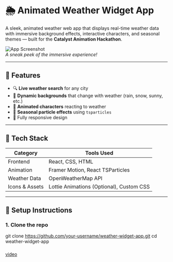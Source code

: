 # 🌦️ Animated Weather Widget App

A sleek, animated weather web app that displays real-time weather data with immersive background effects, interactive characters, and seasonal themes — built for the **Catalyst Animation Hackathon**.

![App Screenshot](./screenshots/preview.png)  
*A sneak peek of the immersive experience!*

---

## 📌 Features

- 🔍 **Live weather search** for any city
- 🎨 **Dynamic backgrounds** that change with weather (rain, snow, sunny, etc.)
- 👤 **Animated characters** reacting to weather
- 🌈 **Seasonal particle effects** using `tsparticles`
- 📱 Fully responsive design

---

## 🧰 Tech Stack

| Category      | Tools Used                              |
|---------------|------------------------------------------|
| Frontend      | React, CSS, HTML                         |
| Animation     | Framer Motion, React TSParticles         |
| Weather Data  | OpenWeatherMap API                       |
| Icons & Assets| Lottie Animations (Optional), Custom CSS |

---

## 🚀 Setup Instructions

### 1. Clone the repo
git clone https://github.com/your-username/weather-widget-app.git
cd weather-widget-app


###

[video](https://drive.google.com/file/d/1qvSla0gbQsl_Qwi_j8gZ4x6AtlYMJwZl/view?usp=sharing)

